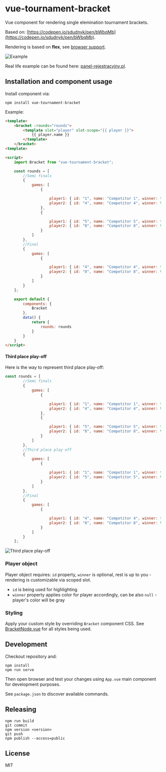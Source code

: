 # vue-tournament-bracket

Vue component for rendering single elemination tournament brackets.

Based on: [https://codepen.io/sdudnyk/pen/bWbqMb](https://codepen.io/sdudnyk/pen/bWbqMb).

Rendering is based on **flex**, see [browser support](https://caniuse.com/#feat=flexbox).

![Example](https://github.com/kamilwylegala/vue-tournament-bracket/raw/master/docs/example.png)

Real life example can be found here: [panel-rejestracyjny.pl](https://panel-rejestracyjny.pl/).
 
## Installation and component usage

Install component via:
```
npm install vue-tournament-bracket
```

Example:
```html
<template>
    <bracket :rounds="rounds">
        <template slot="player" slot-scope="{{ player }}">
            {{ player.name }}
        </template>
    </bracket>
<template>

<script>
    import Bracket from "vue-tournament-bracket";

    const rounds = [
        //Semi finals
        {
            games: [
                {

                    player1: { id: "1", name: "Competitor 1", winner: false },
                    player2: { id: "4", name: "Competitor 4", winner: true },
                },
                {

                    player1: { id: "5", name: "Competitor 5", winner: false },
                    player2: { id: "8", name: "Competitor 8", winner: true },
                }
            ]
        },
        //Final
        {
            games: [
                {

                    player1: { id: "4", name: "Competitor 4", winner: false },
                    player2: { id: "8", name: "Competitor 8", winner: true },
                }
            ]
        }
    ];

    export default {
        components: {
            Bracket
        },
        data() {
            return {
                rounds: rounds
            }
        }
    }
</script>
```

#### Third place play-off

Here is the way to represent third place play-off:
```javascript
const rounds = [
        //Semi finals
        {
            games: [
                {

                    player1: { id: "1", name: "Competitor 1", winner: false },
                    player2: { id: "4", name: "Competitor 4", winner: true },
                },
                {

                    player1: { id: "5", name: "Competitor 5", winner: false },
                    player2: { id: "8", name: "Competitor 8", winner: true },
                }
            ]
        },
        //Third place play off
        {
            games: [
                {

                    player1: { id: "1", name: "Competitor 1", winner: false },
                    player2: { id: "5", name: "Competitor 5", winner: true },
                }
            ]
        },
        //Final
        {
            games: [
                {

                    player1: { id: "4", name: "Competitor 4", winner: false },
                    player2: { id: "8", name: "Competitor 8", winner: true },
                }
            ]
        }
    ];
```

![Third place play-off](https://github.com/kamilwylegala/vue-tournament-bracket/raw/master/docs/thirdplaceplayoff.png)

### Player object

Player object requires: `id` property, `winner` is optional, rest is up to you - rendering is customizable via scoped slot.

- `id` is being used for highlighting
- `winner` property applies color for player accordingly, can be also `null` - player's color will be gray

### Styling

Apply your custom style by overriding `Bracket` component CSS. See [BracketNode.vue](./src/components/BracketNode.vue) for all styles being used.

## Development

Checkout repository and:
```
npm install
npm run serve
```

Then open browser and test your changes using `App.vue` main component for development purposes.

See `package.json` to discover available commands.

## Releasing

```
npm run build
git commit
npm version <version>
git push
npm publish --access=public
```

## License

MIT